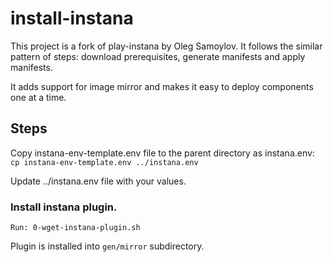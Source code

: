 # install-instana

This project is a fork of play-instana by Oleg Samoylov. 
It follows the similar pattern of steps: download prerequisites, generate manifests and apply manifests.

It adds support for image mirror and makes it easy to deploy components one at a time.

## Steps 

Copy instana-env-template.env file to the parent directory as instana.env: 
`cp instana-env-template.env ../instana.env` 

Update ../instana.env file with your values. 

### Install instana plugin.
`Run: 0-wget-instana-plugin.sh` 

Plugin is installed into `gen/mirror` subdirectory. 
